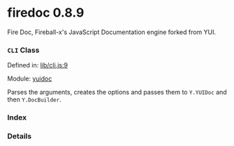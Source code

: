
# firedoc 0.8.9

Fire Doc, Fireball-x&#x27;s JavaScript Documentation engine forked from YUI.

### `CLI` Class


Defined in: [lib/cli.js:9](../files/lib/cli.js.js)

Module: [yuidoc](../modules/yuidoc.md)




Parses the arguments, creates the options and passes them to `Y.YUIDoc` and then `Y.DocBuilder`.

### Index







### Details




